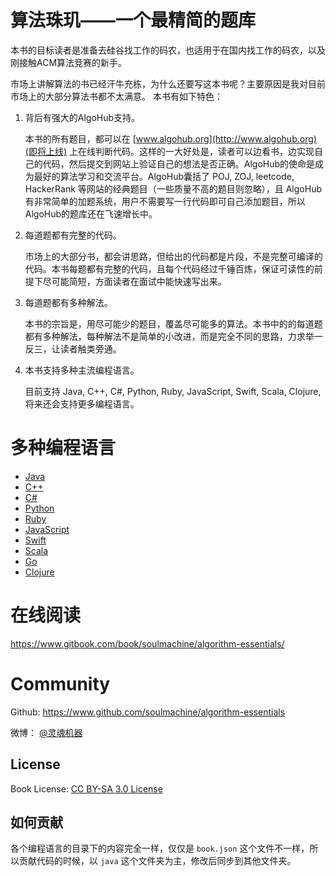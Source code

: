 # 算法珠玑——一个最精简的题库

本书的目标读者是准备去硅谷找工作的码农，也适用于在国内找工作的码农，以及刚接触ACM算法竞赛的新手。

市场上讲解算法的书已经汗牛充栋，为什么还要写这本书呢？主要原因是我对目前市场上的大部分算法书都不太满意。 本书有如下特色：

1. 背后有强大的AlgoHub支持。

    本书的所有题目，都可以在 [www.algohub.org](http://www.algohub.org)(即将上线) 上在线判断代码。这样的一大好处是，读者可以边看书，边实现自己的代码，然后提交到网站上验证自己的想法是否正确。AlgoHub的使命是成为最好的算法学习和交流平台。AlgoHub囊括了 POJ, ZOJ, leetcode, HackerRank 等网站的经典题目（一些质量不高的题目则忽略），且 AlgoHub有非常简单的加题系统，用户不需要写一行代码即可自己添加题目，所以AlgoHub的题库还在飞速增长中。

1. 每道题都有完整的代码。

    市场上的大部分书，都会讲思路，但给出的代码都是片段，不是完整可编译的代码。本书每题都有完整的代码，且每个代码经过千锤百炼，保证可读性的前提下尽可能简短，方面读者在面试中能快速写出来。

1. 每道题都有多种解法。

    本书的宗旨是，用尽可能少的题目，覆盖尽可能多的算法。本书中的的每道题都有多种解法，每种解法不是简单的小改进，而是完全不同的思路，力求举一反三，让读者触类旁通。

1. 本书支持多种主流编程语言。

    目前支持 Java, C++, C#, Python, Ruby, JavaScript, Swift, Scala, Clojure, 将来还会支持更多编程语言。


# 多种编程语言

* [Java](java)
* [C++](cpp)
* [C#](cs)
* [Python](py)
* [Ruby](rb)
* [JavaScript](js)
* [Swift](swift)
* [Scala](scala)
* [Go](go)
* [Clojure](clj)

# 在线阅读

<https://www.gitbook.com/book/soulmachine/algorithm-essentials/>


# Community

Github: <https://www.github.com/soulmachine/algorithm-essentials>

微博： [@灵魂机器](http://weibo.com/soulmachine)


## License
Book License: [CC BY-SA 3.0 License](http://creativecommons.org/licenses/by-sa/3.0/)


## 如何贡献

各个编程语言的目录下的内容完全一样，仅仅是  `book.json` 这个文件不一样，所以贡献代码的时候，以 `java` 这个文件夹为主，修改后同步到其他文件夹。
